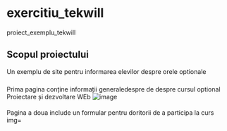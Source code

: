 # exercitiu_tekwill
proiect_exemplu_tekwill

##  Scopul proiectului
Un  exemplu de site pentru informarea elevilor despre orele optionale

###
Prima pagina conține informații generaledespre de
despre cursul optional Proiectare și dezvoltare WEb
![image](https://user-images.githubusercontent.com/75493135/103022998-bd930e00-4555-11eb-8544-2ad359d1d364.png)
####
Pagina a doua include un formular  pentru doritorii de a participa la curs
img=
